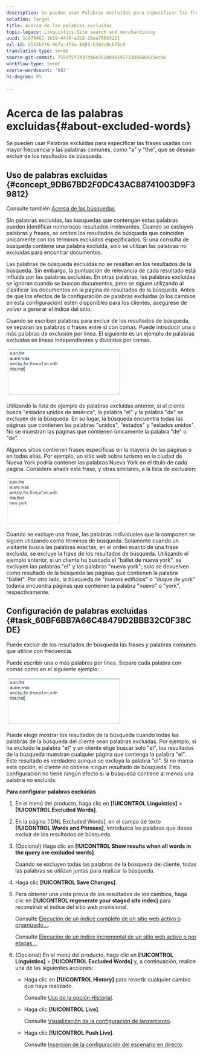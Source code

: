 ```yaml
---
description: Se pueden usar Palabras excluidas para especificar las frases usadas con mayor frecuencia y las palabras comunes, como "a" y "the", que se desean excluir de los resultados de búsqueda.
solution: Target
title: Acerca de las palabras excluidas
topic-legacy: Linguistics,Site search and merchandising
uuid: 1c879462-1b19-44f6-a3b2-20aa786b3221
exl-id: d553b776-907a-4f4a-8481-b36dc0cb75c9
translation-type: tm+mt
source-git-commit: 7559f5f7437d46e3510d4659772308666425ec96
workflow-type: tm+mt
source-wordcount: '683'
ht-degree: 0%

---
```


# Acerca de las palabras excluidas{#about-excluded-words}

Se pueden usar Palabras excluidas para especificar las frases usadas con mayor frecuencia y las palabras comunes, como &quot;a&quot; y &quot;the&quot;, que se desean excluir de los resultados de búsqueda.

## Uso de palabras excluidas {#concept_9DB67BD2F0DC43AC88741003D9F39812}

Consulte también [Acerca de las búsquedas](../c-about-settings-menu/c-about-searching-menu.md#concept_207105CF26B1448F8A3D223787C56AB8).

Sin palabras excluidas, las búsquedas que contengan estas palabras pueden identificar numerosos resultados irrelevantes. Cuando se excluyen palabras y frases, se omiten los resultados de búsqueda que coinciden únicamente con los términos excluidos especificados. Si una consulta de búsqueda contiene una palabra excluida, solo se utilizan las palabras no excluidas para encontrar documentos.

Las palabras de búsqueda excluidas no se resaltan en los resultados de la búsqueda. Sin embargo, la puntuación de relevancia de cada resultado está influida por las palabras excluidas. En otras palabras, las palabras excluidas se ignoran cuando se buscan documentos, pero se siguen utilizando al clasificar los documentos en la página de resultados de la búsqueda. Antes de que los efectos de la configuración de palabras excluidas (o los cambios en esta configuración) estén disponibles para los clientes, asegúrese de volver a generar el índice del sitio.

Cuando se escriben palabras para excluir de los resultados de búsqueda, se separan las palabras o frases entre sí con comas. Puede introducir una o más palabras de exclusión por línea. El siguiente es un ejemplo de palabras excluidas en líneas independientes y divididas por comas.

![](assets/excluded_words_1.jpg)

Utilizando la lista de ejemplo de palabras excluidas anterior, si el cliente busca &quot;estados unidos de américa&quot;, la palabra &quot;el&quot; y la palabra &quot;de&quot; se excluyen de la búsqueda. En su lugar, la búsqueda encuentra todas las páginas que contienen las palabras &quot;unidos&quot;, &quot;estados&quot; y &quot;estados unidos&quot;. No se muestran las páginas que contienen únicamente la palabra &quot;de&quot; o &quot;de&quot;.

Algunos sitios contienen frases específicas en la mayoría de las páginas o en todas ellas. Por ejemplo, un sitio web sobre turismo en la ciudad de Nueva York podría contener las palabras Nueva York en el título de cada página. Considere añadir esta frase, y otras similares, a la lista de exclusión:

![](assets/excluded_words_2.jpg)

Cuando se excluye una frase, las palabras individuales que la componen se siguen utilizando como términos de búsqueda. Solamente cuando un visitante busca las palabras exactas, en el orden exacto de una frase excluida, se excluye la frase de los resultados de búsqueda. Utilizando el ejemplo anterior, si un cliente ha buscado el &quot;ballet de nueva york&quot;, se excluyen las palabras &quot;el&quot; y las palabras &quot;nueva york&quot;; solo se devuelven como resultado de la búsqueda las páginas que contienen la palabra &quot;ballet&quot;. Por otro lado, la búsqueda de &quot;nuevos edificios&quot; o &quot;duque de york&quot; todavía encuentra páginas que contienen la palabra &quot;nuevo&quot; o &quot;york&quot;, respectivamente.

## Configuración de palabras excluidas {#task_60BF6BB7A66C48479D2BBB32C0F38CDE}

Puede excluir de los resultados de búsqueda las frases y palabras comunes que utilice con frecuencia.

Puede escribir una o más palabras por línea. Separe cada palabra con comas como en el siguiente ejemplo:

![](assets/excluded_words_1.jpg)

Puede elegir mostrar los resultados de la búsqueda cuando todas las palabras de la búsqueda del cliente sean palabras excluidas. Por ejemplo, si ha excluido la palabra &quot;el&quot; y un cliente elige buscar solo &quot;el&quot;, los resultados de la búsqueda muestran cualquier página que contenga la palabra &quot;el&quot;. Este resultado es verdadero aunque se excluya la palabra &quot;el&quot;. Si no marca esta opción, el cliente no obtiene ningún resultado de búsqueda. Esta configuración no tiene ningún efecto si la búsqueda contiene al menos una palabra no excluida.

**Para configurar palabras excluidas**

1. En el menú del producto, haga clic en **[!UICONTROL Linguistics]** > **[!UICONTROL Excluded Words]**.
1. En la página [!DNL Excluded Words], en el campo de texto **[!UICONTROL Words and Phrases]**, introduzca las palabras que desee excluir de los resultados de búsqueda.
1. (Opcional) Haga clic en **[!UICONTROL Show results when all words in the query are excluded words]**.

   Cuando se excluyen todas las palabras de la búsqueda del cliente, todas las palabras se utilizan juntas para realizar la búsqueda.
1. Haga clic **[!UICONTROL Save Changes]**.
1. Para obtener una vista previa de los resultados de los cambios, haga clic en **[!UICONTROL regenerate your staged site index]** para reconstruir el índice del sitio web provisional.

   Consulte [Ejecución de un índice completo de un sitio web activo o organizado...](../c-about-index-menu/c-about-full-index.md#task_F7FE04D8A1654A7787FCCA31B45EB42D).

   Consulte [Ejecución de un índice incremental de un sitio web activo o por etapas...](../c-about-index-menu/c-about-incremental-index.md#task_9BFB6157F3884B2FAECB7E0E9CA318CB).
1. (Opcional) En el menú del producto, haga clic en **[!UICONTROL Linguistics]** > **[!UICONTROL Excluded Words]** y, a continuación, realice una de las siguientes acciones:

   * Haga clic en **[!UICONTROL History]** para revertir cualquier cambio que haya realizado.

      Consulte [Uso de la opción Historial](../t-using-the-history-option.md#task_70DD3F87A67242BBBD2CB27156F43002).

   * Haga clic **[!UICONTROL Live]**.

      Consulte [Visualización de la configuración de lanzamiento](../c-about-staging.md#task_401A0EBDB5DB4D4CA933CBA7BECDC10F).

   * Haga clic **[!UICONTROL Push Live]**.

      Consulte [Inserción de la configuración del escenario en directo](../c-about-staging.md#task_44306783B4C0408AAA58B471DAF2D9A4).
